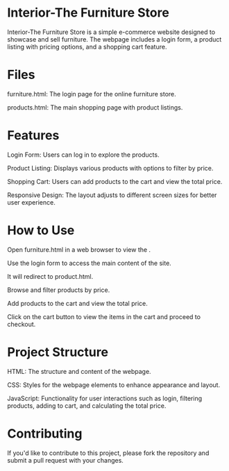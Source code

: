 # Interior-The Furniture Store
Interior-The Furniture Store is a simple e-commerce website designed to showcase and sell furniture. The webpage includes a login form, a product listing with pricing options, and a shopping cart feature.
# Files
furniture.html: The login page for the online furniture store.

products.html: The main shopping page with product listings.
# Features
Login Form: Users can log in to explore the products.

Product Listing: Displays various products with options to filter by price.

Shopping Cart: Users can add products to the cart and view the total price.

Responsive Design: The layout adjusts to different screen sizes for better user experience.
# How to Use
Open furniture.html in a web browser to view the .

Use the login form to access the main content of the site.

It will redirect to product.html.

Browse and filter products by price.

Add products to the cart and view the total price.

Click on the cart button to view the items in the cart and proceed to checkout.
# Project Structure
HTML: The structure and content of the webpage.

CSS: Styles for the webpage elements to enhance appearance and layout.

JavaScript: Functionality for user interactions such as login, filtering products, adding to cart, and calculating the total price.
# Contributing
If you'd like to contribute to this project, please fork the repository and submit a pull request with your changes.
